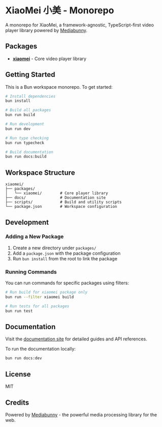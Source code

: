# XiaoMei 小美 - Monorepo

A monorepo for XiaoMei, a framework-agnostic, TypeScript-first video player library powered by [Mediabunny](https://github.com/Vanilagy/mediabunny).

## Packages

- **[xiaomei](./packages/xiaomei)** - Core video player library

## Getting Started

This is a Bun workspace monorepo. To get started:

```bash
# Install dependencies
bun install

# Build all packages
bun run build

# Run development
bun run dev

# Run type checking
bun run typecheck

# Build documentation
bun run docs:build
```

## Workspace Structure

```
xiaomei/
├── packages/
│   └── xiaomei/        # Core player library
├── docs/               # Documentation site
├── scripts/            # Build and utility scripts
└── package.json        # Workspace configuration
```

## Development

### Adding a New Package

1. Create a new directory under `packages/`
2. Add a `package.json` with the package configuration
3. Run `bun install` from the root to link the package

### Running Commands

You can run commands for specific packages using filters:

```bash
# Run build for xiaomei package only
bun run --filter xiaomei build

# Run tests for all packages
bun run test
```

## Documentation

Visit the [documentation site](https://xiaomei.vivysub.com) for detailed guides and API references.

To run the documentation locally:

```bash
bun run docs:dev
```

## License

MIT

## Credits

Powered by [Mediabunny](https://github.com/Vanilagy/mediabunny) - the powerful media processing library for the web.
